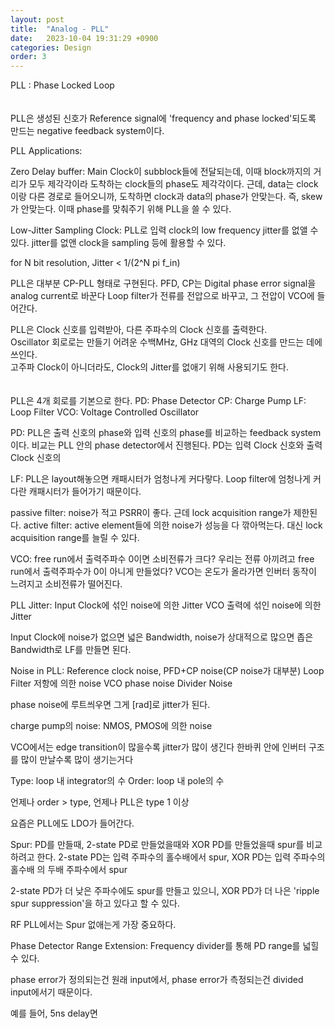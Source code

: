 ```yaml
---
layout: post
title:  "Analog - PLL"
date:   2023-10-04 19:31:29 +0900
categories: Design
order: 3
---
```


PLL : Phase Locked Loop<br>
<br>
<br>
PLL은 생성된 신호가 Reference signal에 'frequency and phase locked'되도록 만드는 negative feedback system이다.

PLL Applications:

Zero Delay buffer:
Main Clock이 subblock들에 전달되는데, 이때 block까지의 거리가 모두 제각각이라 도착하는 clock들의 phase도 제각각이다.
근데, data는 clock이랑 다른 경로로 들어오니까, 도착하면 clock과 data의 phase가 안맞는다. 즉, skew가 안맞는다.
이때 phase를 맞춰주기 위해 PLL을 쓸 수 있다.

Low-Jitter Sampling Clock:
PLL로 입력 clock의 low frequency jitter를 없앨 수 있다.
jitter를 없앤 clock을 sampling 등에 활용할 수 있다.

for N bit resolution,
Jitter < 1/(2^N pi f_in)

PLL은 대부분 CP-PLL 형태로 구현된다.
PFD, CP는 Digital phase error signal을 analog current로 바꾼다
Loop filter가 전류를 전압으로 바꾸고, 그 전압이 VCO에 들어간다.


PLL은 Clock 신호를 입력받아, 다른 주파수의 Clock 신호를 출력한다.<br>
Oscillator 회로로는 만들기 어려운 수백MHz, GHz 대역의 Clock 신호를 만드는 데에 쓰인다.<br>
고주파 Clock이 아니더라도, Clock의 Jitter를 없애기 위해 사용되기도 한다.<br>
<br>
<br>
PLL은 4개 회로를 기본으로 한다.
PD: Phase Detector
CP: Charge Pump
LF: Loop Filter
VCO: Voltage Controlled Oscillator


PD:
PLL은 출력 신호의 phase와 입력 신호의 phase를 비교하는 feedback system이다.
비교는 PLL 안의 phase detector에서 진행된다.
PD는 입력 Clock 신호와 출력 Clock 신호의 


LF:
PLL은 layout해놓으면 캐패시터가 엄청나게 커다랗다.
Loop filter에 엄청나게 커다란 캐패시터가 들어가기 때문이다.

passive filter: noise가 적고 PSRR이 좋다. 근데 lock acquisition range가 제한된다.
active filter: active element들에 의한 noise가 성능을 다 깎아먹는다. 대신 lock acquisition range를 늘릴 수 있다.


VCO:
free run에서 출력주파수 0이면 소비전류가 크다?
우리는 전류 아끼려고 free run에서 출력주파수가 0이 아니게 만들었다?
VCO는 온도가 올라가면 인버터 동작이 느려지고 소비전류가 떨어진다.


PLL Jitter:
Input Clock에 섞인 noise에 의한 Jitter
VCO 출력에 섞인 noise에 의한 Jitter

Input Clock에 noise가 없으면 넓은 Bandwidth,
noise가 상대적으로 많으면 좁은 Bandwidth로 LF를 만들면 된다.


Noise in PLL:
Reference clock noise,
PFD+CP noise(CP noise가 대부분)
Loop Filter 저항에 의한 noise
VCO phase noise
Divider Noise

phase noise에 루트씌우면 그게 [rad]로 jitter가 된다.

charge pump의 noise: NMOS, PMOS에 의한 noise

VCO에서는 edge transition이 많을수록 jitter가 많이 생긴다
한바퀴 안에 인버터 구조를 많이 만날수록 많이 생기는거다


Type: loop 내 integrator의 수
Order: loop 내 pole의 수

언제나 order > type,
언제나 PLL은 type 1 이상


요즘은 PLL에도 LDO가 들어간다.




Spur:
PD를 만들때, 2-state PD로 만들었을때와 XOR PD를 만들었을때 spur를 비교하려고 한다.
2-state PD는 입력 주파수의 홀수배에서 spur,
XOR PD는 입력 주파수의 홀수배 의 두배 주파수에서 spur

2-state PD가 더 낮은 주파수에도 spur를 만들고 있으니,
XOR PD가 더 나은 'ripple spur suppression'을 하고 있다고 할 수 있다.

RF PLL에서는 Spur 없애는게 가장 중요하다.





Phase Detector Range Extension:
Frequency divider를 통해 PD range를 넓힐 수 있다.

phase error가 정의되는건 원래 input에서,
phase error가 측정되는건 divided input에서기 때문이다.

예를 들어, 5ns delay면 